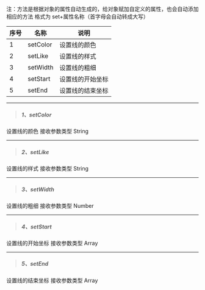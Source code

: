 注：方法是根据对象的属性自动生成的，给对象赋加自定义的属性，也会自动添加相应的方法
格式为 set+属性名称（首字母会自动转成大写）


序号|名称| 说明
---|---|---
1|setColor|设置线的颜色
2|setLike|设置线的样式
3|setWidth|设置线的粗细
4|setStart|设置线的开始坐标
5|setEnd|设置线的结束坐标
***

> ##### 1、setColor
设置线的颜色
接收参数类型 String

***
> ##### 2、setLike
设置线的样式
接收参数类型 String



***
> ##### 3、setWidth
设置线的粗细
接收参数类型 Number

***
> ##### 4、setStart
设置线的开始坐标
接收参数类型 Array

***
> ##### 5、setEnd
设置线的结束坐标
接收参数类型 Array









